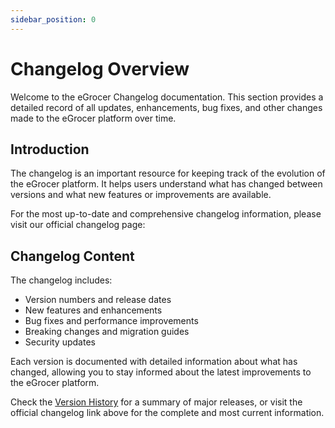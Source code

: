 ```yaml
---
sidebar_position: 0
---
```


# Changelog Overview

Welcome to the eGrocer Changelog documentation. This section provides a detailed record of all updates, enhancements, bug fixes, and other changes made to the eGrocer platform over time.

## Introduction

The changelog is an important resource for keeping track of the evolution of the eGrocer platform. It helps users understand what has changed between versions and what new features or improvements are available.

For the most up-to-date and comprehensive changelog information, please visit our official changelog page:

## Changelog Content

The changelog includes:

- Version numbers and release dates
- New features and enhancements
- Bug fixes and performance improvements
- Breaking changes and migration guides
- Security updates

Each version is documented with detailed information about what has changed, allowing you to stay informed about the latest improvements to the eGrocer platform.

Check the [Version History](./version-history) for a summary of major releases, or visit the official changelog link above for the complete and most current information.
